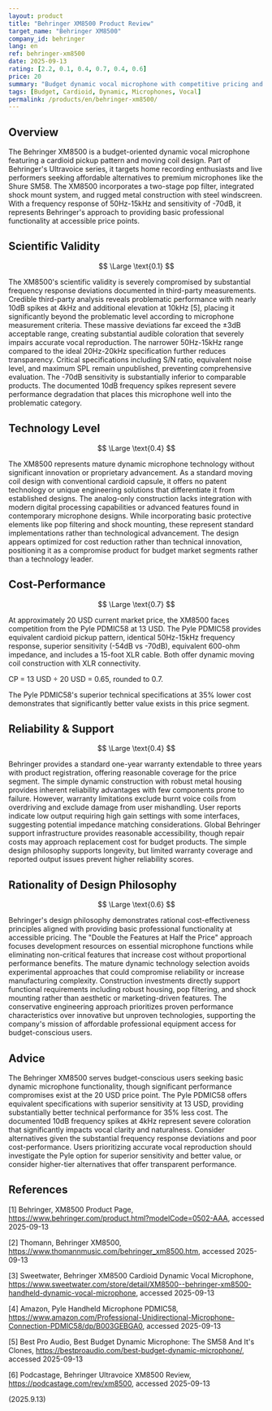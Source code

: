 ```yaml
---
layout: product
title: "Behringer XM8500 Product Review"
target_name: "Behringer XM8500"
company_id: behringer
lang: en
ref: behringer-xm8500
date: 2025-09-13
rating: [2.2, 0.1, 0.4, 0.7, 0.4, 0.6]
price: 20
summary: "Budget dynamic vocal microphone with competitive pricing and basic functionality"
tags: [Budget, Cardioid, Dynamic, Microphones, Vocal]
permalink: /products/en/behringer-xm8500/
---
```

## Overview

The Behringer XM8500 is a budget-oriented dynamic vocal microphone featuring a cardioid pickup pattern and moving coil design. Part of Behringer's Ultravoice series, it targets home recording enthusiasts and live performers seeking affordable alternatives to premium microphones like the Shure SM58. The XM8500 incorporates a two-stage pop filter, integrated shock mount system, and rugged metal construction with steel windscreen. With a frequency response of 50Hz-15kHz and sensitivity of -70dB, it represents Behringer's approach to providing basic professional functionality at accessible price points.

## Scientific Validity

$$ \Large \text{0.1} $$

The XM8500's scientific validity is severely compromised by substantial frequency response deviations documented in third-party measurements. Credible third-party analysis reveals problematic performance with nearly 10dB spikes at 4kHz and additional elevation at 10kHz [5], placing it significantly beyond the problematic level according to microphone measurement criteria. These massive deviations far exceed the ±3dB acceptable range, creating substantial audible coloration that severely impairs accurate vocal reproduction. The narrower 50Hz-15kHz range compared to the ideal 20Hz-20kHz specification further reduces transparency. Critical specifications including S/N ratio, equivalent noise level, and maximum SPL remain unpublished, preventing comprehensive evaluation. The -70dB sensitivity is substantially inferior to comparable products. The documented 10dB frequency spikes represent severe performance degradation that places this microphone well into the problematic category.

## Technology Level

$$ \Large \text{0.4} $$

The XM8500 represents mature dynamic microphone technology without significant innovation or proprietary advancement. As a standard moving coil design with conventional cardioid capsule, it offers no patent technology or unique engineering solutions that differentiate it from established designs. The analog-only construction lacks integration with modern digital processing capabilities or advanced features found in contemporary microphone designs. While incorporating basic protective elements like pop filtering and shock mounting, these represent standard implementations rather than technological advancement. The design appears optimized for cost reduction rather than technical innovation, positioning it as a compromise product for budget market segments rather than a technology leader.

## Cost-Performance

$$ \Large \text{0.7} $$

At approximately 20 USD current market price, the XM8500 faces competition from the Pyle PDMIC58 at 13 USD. The Pyle PDMIC58 provides equivalent cardioid pickup pattern, identical 50Hz-15kHz frequency response, superior sensitivity (-54dB vs -70dB), equivalent 600-ohm impedance, and includes a 15-foot XLR cable. Both offer dynamic moving coil construction with XLR connectivity.

CP = 13 USD ÷ 20 USD = 0.65, rounded to 0.7.

The Pyle PDMIC58's superior technical specifications at 35% lower cost demonstrates that significantly better value exists in this price segment.

## Reliability & Support

$$ \Large \text{0.4} $$

Behringer provides a standard one-year warranty extendable to three years with product registration, offering reasonable coverage for the price segment. The simple dynamic construction with robust metal housing provides inherent reliability advantages with few components prone to failure. However, warranty limitations exclude burnt voice coils from overdriving and exclude damage from user mishandling. User reports indicate low output requiring high gain settings with some interfaces, suggesting potential impedance matching considerations. Global Behringer support infrastructure provides reasonable accessibility, though repair costs may approach replacement cost for budget products. The simple design philosophy supports longevity, but limited warranty coverage and reported output issues prevent higher reliability scores.

## Rationality of Design Philosophy

$$ \Large \text{0.6} $$

Behringer's design philosophy demonstrates rational cost-effectiveness principles aligned with providing basic professional functionality at accessible pricing. The "Double the Features at Half the Price" approach focuses development resources on essential microphone functions while eliminating non-critical features that increase cost without proportional performance benefits. The mature dynamic technology selection avoids experimental approaches that could compromise reliability or increase manufacturing complexity. Construction investments directly support functional requirements including robust housing, pop filtering, and shock mounting rather than aesthetic or marketing-driven features. The conservative engineering approach prioritizes proven performance characteristics over innovative but unproven technologies, supporting the company's mission of affordable professional equipment access for budget-conscious users.

## Advice

The Behringer XM8500 serves budget-conscious users seeking basic dynamic microphone functionality, though significant performance compromises exist at the 20 USD price point. The Pyle PDMIC58 offers equivalent specifications with superior sensitivity at 13 USD, providing substantially better technical performance for 35% less cost. The documented 10dB frequency spikes at 4kHz represent severe coloration that significantly impacts vocal clarity and naturalness. Consider alternatives given the substantial frequency response deviations and poor cost-performance. Users prioritizing accurate vocal reproduction should investigate the Pyle option for superior sensitivity and better value, or consider higher-tier alternatives that offer transparent performance.

## References

[1] Behringer, XM8500 Product Page, https://www.behringer.com/product.html?modelCode=0502-AAA, accessed 2025-09-13

[2] Thomann, Behringer XM8500, https://www.thomannmusic.com/behringer_xm8500.htm, accessed 2025-09-13

[3] Sweetwater, Behringer XM8500 Cardioid Dynamic Vocal Microphone, https://www.sweetwater.com/store/detail/XM8500--behringer-xm8500-handheld-dynamic-vocal-microphone, accessed 2025-09-13

[4] Amazon, Pyle Handheld Microphone PDMIC58, https://www.amazon.com/Professional-Unidirectional-Microphone-Connection-PDMIC58/dp/B003GEBGA0, accessed 2025-09-13

[5] Best Pro Audio, Best Budget Dynamic Microphone: The SM58 And It's Clones, https://bestproaudio.com/best-budget-dynamic-microphone/, accessed 2025-09-13

[6] Podcastage, Behringer Ultravoice XM8500 Review, https://podcastage.com/rev/xm8500, accessed 2025-09-13

(2025.9.13)